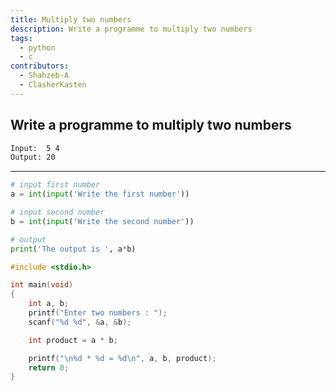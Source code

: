 ```yaml
---
title: Multiply two numbers
description: Write a programme to multiply two numbers
tags:
  - python
  - c
contributors:
  - Shahzeb-A
  - ClasherKasten
---
```


## Write a programme to multiply two numbers

```txt
Input:  5 4
Output: 20
```

---

<CodeBlock>

```python
# input first number
a = int(input('Write the first number'))

# input second number
b = int(input('Write the second number'))

# output
print('The output is ', a*b)
```

```c
#include <stdio.h>

int main(void)
{
    int a, b;
    printf("Enter two numbers : ");
    scanf("%d %d", &a, &b);

    int product = a * b;

    printf("\n%d * %d = %d\n", a, b, product);
    return 0;
}
```

</CodeBlock>
